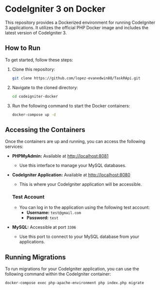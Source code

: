 # CodeIgniter 3 on Docker

This repository provides a Dockerized environment for running CodeIgniter 3 applications. It utilizes the official PHP Docker image and includes the latest version of CodeIgniter 3.

## How to Run

To get started, follow these steps:

1. Clone this repository:
    ```bash
    git clone https://github.com/lopez-evanedwin88/TaskRApi.git
    ```

2. Navigate to the cloned directory:
    ```bash
    cd codeigniter-docker
    ```

3. Run the following command to start the Docker containers:
    ```bash
    docker-compose up -d
    ```

## Accessing the Containers

Once the containers are up and running, you can access the following services:

- **PHPMyAdmin:** Available at [http://localhost:8081](http://localhost:8081)
  - Use this interface to manage your MySQL databases.
  
- **CodeIgniter Application:** Available at [http://localhost:8080](http://localhost:8080)
  - This is where your CodeIgniter application will be accessible.

  ### Test Account
  - You can log in to the application using the following test account:
    - **Username:** `test@gmail.com`
    - **Password:** `test`
  
- **MySQL:** Accessible at port `3306`
  - Use this port to connect to your MySQL database from your applications.

## Running Migrations

To run migrations for your CodeIgniter application, you can use the following command within the CodeIgniter container:

```bash
docker-compose exec php-apache-environment php index.php migrate
```